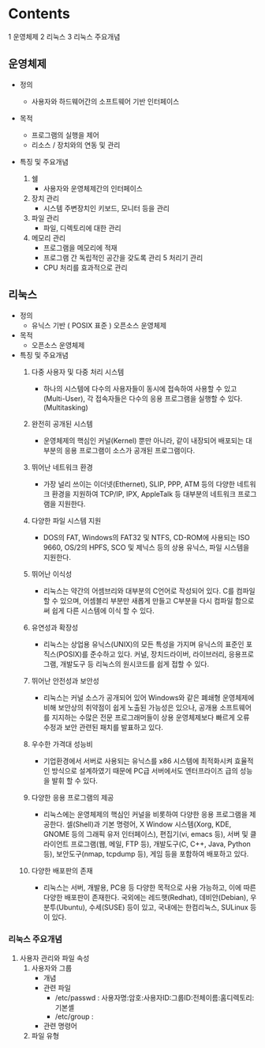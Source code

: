 # Contents
1 운영체제
2 리눅스
3 리눅스 주요개념

## 운영체제
* 정의
  * 사용자와 하드웨어간의 소프트웨어 기반 인터페이스
    
* 목적
  * 프로그램의 실행을 제어
  * 리소스 / 장치와의 연동 및 관리
	
* 특징 및 주요개념
	1. 쉘
		* 사용자와 운영체제간의 인터페이스
	2. 장치 관리
		* 시스템 주변장치인 키보드, 모니터 등을 관리
  3. 파일 관리
		* 파일, 디렉토리에 대한 관리
  4. 메모리 관리
		* 프로그램을 메모리에 적재
		* 프로그램 간 독립적인 공간을 갖도록 관리
	5 처리기 관리
		* CPU 처리를 효과적으로 관리

## 리눅스
* 정의
	* 유닉스 기반 ( POSIX 표준 ) 오픈소스 운영체제
* 목적
	* 오픈소스 운영체제
* 특징 및 주요개념
	1. 다중 사용자 및 다중 처리 시스템
		*  하나의 시스템에 다수의 사용자들이 동시에 접속하여 사용할 수 있고(Multi-User), 각 접속자들은 다수의 응용 프로그램을 실행할 수 있다.(Multitasking)
	2. 완전히 공개된 시스템
		*  운영체제의 핵심인 커널(Kernel) 뿐만 아니라, 같이 내장되어 배포되는 대부분의 응용 프로그램이 소스가 공개된 프로그램이다.
	3. 뛰어난 네트워크 환경
		*  가장 널리 쓰이는 이더넷(Ethernet), SLIP, PPP, ATM 등의 다양한 네트워크 환경을 지원하여 TCP/IP, IPX, AppleTalk 등 대부분의 네트워크 프로그램을 지원한다.
	4. 다양한 파일 시스템 지원
		*  DOS의 FAT, Windows의 FAT32 및 NTFS, CD-ROM에 사용되는 ISO 9660, OS/2의 HPFS, SCO 및 제닉스 등의 상용 유닉스, 파일 시스템을 지원한다.
	5. 뛰어난 이식성
		*  리눅스는 약간의 어셈브리와 대부분의 C언어로 작성되어 있다. C를 컴파일 할 수 있으며, 어셈블리 부분만 새롭게 만들고 C부분을 다시 컴파일 함으로써 쉽게 다른 시스템에 이식 할 수 있다.
	6. 유연성과 확장성

		*  리눅스는 상업용 유닉스(UNIX)의 모든 특성을 가지며 유닉스의 표준인 포직스(POSIX)를 준수하고 있다. 커널, 장치드라이버, 라이브러리, 응용프로그램, 개발도구 등 리눅스의 원시코드를 쉽게 접할 수 있다.
	7. 뛰어난 안전성과 보안성
		*  리눅스는 커널 소스가 공개되어 있어 Windows와 같은 폐쇄형 운영체제에 비해 보안상의 취약점이 쉽게 노출된 가능성은 있으나, 공개용 소프트웨어를 지지하는 수많은 전문 프로그래머들이 상용 운영체제보다 빠르게 오류 수정과 보안 관련된 패치를 발표하고 있다.
	8. 우수한 가격대 성능비
		*  기업환경에서 서버로 사용되는 유닉스를 x86 시스템에 최적화시켜 효율적인 방식으로 설계하였기 때문에 PC급 서버에서도 엔터프라이즈 급의 성능을 발휘 할 수 있다.
	9. 다양한 응용 프로그램의 제공
		*  리눅스에는 운영체제의 핵심인 커널을 비롯하여 다양한 응용 프로그램을 제공한다. 셀(Shell)과 기본 명령어, X Window 시스템(Xorg, KDE, GNOME 등의 그래픽 유저 인터페이스), 편집기(vi, emacs 등), 서버 및 클라이언트 프로그램(웹, 메일, FTP 등), 개발도구(C, C++, Java, Python 등), 보안도구(nmap, tcpdump 등), 게임 등을 포함하여 배포하고 있다.
	10. 다양한 배포판의 존재
		*  리눅스는 서버, 개발용, PC용 등 다양한 목적으로 사용 가능하고, 이에 따른 다양한 배포판이 존재한다. 국외에는 레드햇(Redhat), 데비안(Debian), 우분투(Ubuntu), 수세(SUSE) 등이 있고, 국내에는 한컴리눅스, SULinux 등이 있다.
		
### 리눅스 주요개념
1. 사용자 관리와 파일 속성
	1. 사용자와 그룹
		* 개념 
		* 관련 파일
			* /etc/passwd : 사용자명:암호:사용자ID:그룹ID:전체이름:홈디렉토리:기본셸
			* /etc/group : 
		* 관련 명령어
	2. 파일 유형 
	



